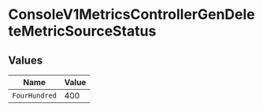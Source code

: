 # ConsoleV1MetricsControllerGenDeleteMetricSourceStatus


## Values

| Name          | Value         |
| ------------- | ------------- |
| `FourHundred` | 400           |